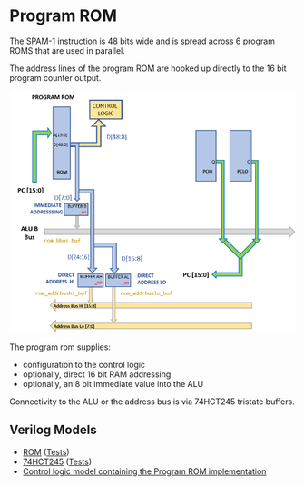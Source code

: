 # Program ROM

The SPAM-1 instruction is 48 bits wide and is spread across 6 program ROMS that are used in parallel.

The address lines of the program ROM are hooked up directly to the 16 bit  program counter output.

![Program Rom](program_rom_and_pc.png)

The program rom supplies:
- configuration to the control logic
- optionally, direct 16 bit RAM addressing 
- optionally, an 8 bit immediate value into the ALU

Connectivity to the ALU or the address bus is via 74HCT245 tristate buffers.

## Verilog Models

- [ROM](../verilog/rom/rom.v) ([Tests](../verilog/rom/test.v))
- [74HCT245](../verilog/74245/hct74245.v) ([Tests](../verilog/74245/test.v))
- [Control logic model containing the Program ROM implementation](../verilog/cpu/controller.v)
